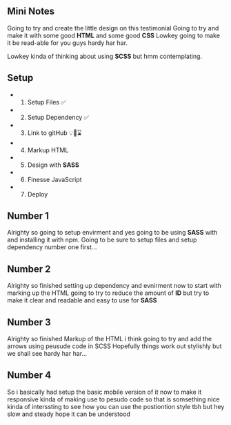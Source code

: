 ## Mini Notes
Going to try and create the little design on this testimonial
Going to try and make it with some good **HTML** and some good **CSS**
Lowkey going to make it be read-able for you guys hardy har har.

Lowkey kinda of thinking about using **SCSS** but hmm contemplating.

## Setup
- 1. Setup Files ✅
- 2. Setup Dependency ✅
- 3. Link to gitHub 💡🧐⌛️
- 4. Markup HTML
- 5. Design with **SASS**
- 6. Finesse JavaScript
- 7. Deploy

## Number 1
Alrighty so going to setup envirment and yes going to be using **SASS** with and installing it with npm.
Going to be sure to setup files and setup dependency number one first...
## Number 2
Alrighty so finished setting up dependency and evnirment now to start with marking up the HTML
going to try to reduce the amount of **ID** but try to make it clear and readable and easy to use for **SASS**
## Number 3
Alrighty so finished Markup of the HTML i think going to try and add the arrows using peusude code in SCSS
Hopefully things work out stylishly but we shall see hardy har har...
## Number 4
So i basically had setup the basic mobile version of it now to make it responsive kinda of making use to pesudo code so that is somsething nice
kinda of interssting to see how you can use the postiontion style tbh but hey slow and steady hope it can be understood